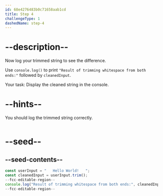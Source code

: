 ```yaml
---
id: 68e4276483b0c71658aab1cd
title: Step 4
challengeType: 1
dashedName: step-4
---
```


# --description--

Now log your trimmed string to see the difference.  

Use `console.log()` to print `"Result of trimming whitespace from both ends:"` followed by `cleanedInput`.

Your task: Display the cleaned string in the console.

# --hints--

You should log the trimmed string correctly.

```js
```

# --seed--

## --seed-contents--

```js
const userInput = "   Hello World!   ";
const cleanedInput = userInput.trim();
--fcc-editable-region--
console.log("Result of trimming whitespace from both ends:", cleanedInput);
--fcc-editable-region--
```
